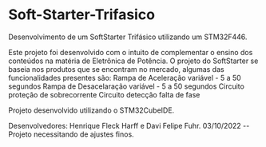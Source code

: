 # Soft-Starter-Trifasico
Desenvolvimento de um SoftStarter Trifásico utilizando um STM32F446.

Este projeto foi desenvolvido com o intuito de complementar o ensino dos conteúdos na matéria de Eletrônica de Potência. O projeto do SoftStarter se baseia nos produtos que se encontram no mercado, algumas das funcionalidades presentes são:
      Rampa de Aceleração variável - 5 a 50 segundos
      Rampa de Desacelaração variável - 5 a 50 segundos
      Circuito proteção de sobrecorrente
      Circuito detecção falta de fase
      
Projeto desenvolvido utilizando o STM32CubeIDE.


Desenvolvedores: Henrique Fleck Harff e Davi Felipe Fuhr.
03/10/2022 -- Projeto necessitando de ajustes finos.
